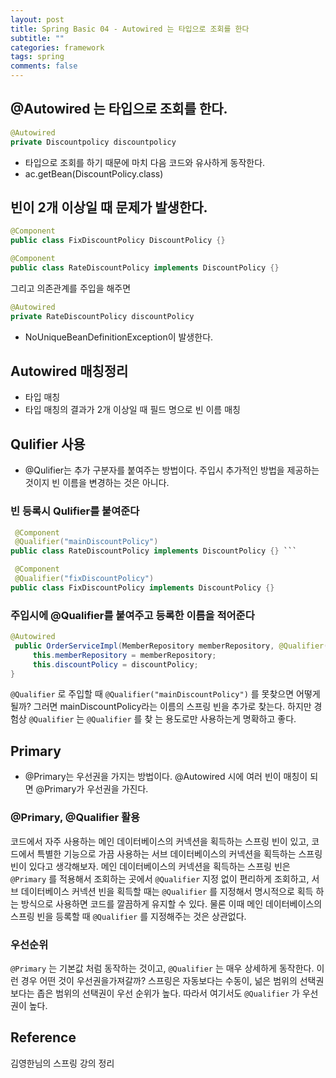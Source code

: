 ```yaml
---
layout: post
title: Spring Basic 04 - Autowired 는 타입으로 조회를 한다
subtitle: ""
categories: framework
tags: spring
comments: false
---
```


## @Autowired 는 타입으로 조회를 한다.

```java
@Autowired
private Discountpolicy discountpolicy
```

- 타입으로 조회를 하기 때문에 마치 다음 코드와 유사하게 동작한다.
- ac.getBean(DiscountPolicy.class)

## 빈이 2개 이상일 때 문제가 발생한다.

```java
@Component
public class FixDiscountPolicy DiscountPolicy {}

@Component
public class RateDiscountPolicy implements DiscountPolicy {}
```

그리고 의존관계를 주입을 해주면

```java
@Autowired
private RateDiscountPolicy discountPolicy
```

- NoUniqueBeanDefinitionException이 발생한다.

## Autowired 매칭정리

- 타입 매칭
- 타입 매칭의 결과가 2개 이상일 때 필드 명으로 빈 이름 매칭

## Qulifier 사용

- @Qulifier는 추가 구분자를 붙여주는 방법이다. 주입시 추가적인 방법을 제공하는 것이지 빈 이름을 변경하는 것은 아니다.

### 빈 등록시 Qulifier를 붙여준다

```java
 @Component
 @Qualifier("mainDiscountPolicy")
public class RateDiscountPolicy implements DiscountPolicy {} ```

 @Component
 @Qualifier("fixDiscountPolicy")
public class FixDiscountPolicy implements DiscountPolicy {}
```

### **주입시에 @Qualifier를 붙여주고 등록한 이름을 적어준다**

```java
@Autowired
 public OrderServiceImpl(MemberRepository memberRepository, @Qualifier("mainDiscountPolicy") DiscountPolicy discountPolicy) {
     this.memberRepository = memberRepository;
     this.discountPolicy = discountPolicy;
}

```

`@Qualifier` 로 주입할 때 `@Qualifier("mainDiscountPolicy")` 를 못찾으면 어떻게 될까? 그러면 mainDiscountPolicy라는 이름의 스프링 빈을 추가로 찾는다. 하지만 경험상 `@Qualifier` 는 `@Qualifier` 를 찾 는 용도로만 사용하는게 명확하고 좋다.

## Primary

- @Primary는 우선권을 가지는 방법이다. @Autowired 시에 여러 빈이 매칭이 되면 @Primary가 우선권을 가진다.

### **@Primary, @Qualifier 활용**

코드에서 자주 사용하는 메인 데이터베이스의 커넥션을 획득하는 스프링 빈이 있고, 코드에서 특별한 기능으로 가끔 사용하는 서브 데이터베이스의 커넥션을 획득하는 스프링 빈이 있다고 생각해보자. 메인 데이터베이스의 커넥션을 획득하는 스프링 빈은 `@Primary` 를 적용해서 조회하는 곳에서 `@Qualifier` 지정 없이 편리하게 조회하고, 서브 데이터베이스 커넥션 빈을 획득할 때는 `@Qualifier` 를 지정해서 명시적으로 획득 하는 방식으로 사용하면 코드를 깔끔하게 유지할 수 있다. 물론 이때 메인 데이터베이스의 스프링 빈을 등록할 때 `@Qualifier` 를 지정해주는 것은 상관없다.

### 우선순위

`@Primary` 는 기본값 처럼 동작하는 것이고, `@Qualifier` 는 매우 상세하게 동작한다. 이런 경우 어떤 것이 우선권을가져갈까? 스프링은 자동보다는 수동이, 넒은 범위의 선택권 보다는 좁은 범위의 선택권이 우선 순위가 높다. 따라서 여기서도 `@Qualifier` 가 우선권이 높다.



## Reference

김영한님의 스프링 강의 정리